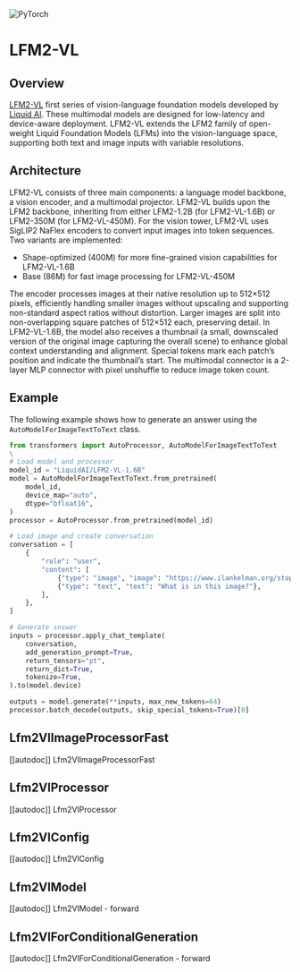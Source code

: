 <!--Copyright 2025 The HuggingFace Team. All rights reserved.

Licensed under the Apache License, Version 2.0 (the "License"); you may not use this file except in compliance with
the License. You may obtain a copy of the License at

http://www.apache.org/licenses/LICENSE-2.0

Unless required by applicable law or agreed to in writing, software distributed under the License is distributed on
an "AS IS" BASIS, WITHOUT WARRANTIES OR CONDITIONS OF ANY KIND, either express or implied. See the License for the
specific language governing permissions and limitations under the License.

⚠️ Note that this file is in Markdown but contain specific syntax for our doc-builder (similar to MDX) that may not be
rendered properly in your Markdown viewer.

-->

<div class="flex flex-wrap space-x-1">
<img alt="PyTorch" src="https://img.shields.io/badge/PyTorch-DE3412?style=flat&logo=pytorch&logoColor=white">
</div>

# LFM2-VL   

## Overview

[LFM2-VL](https://www.liquid.ai/blog/lfm2-vl-efficient-vision-language-models) first series of vision-language foundation models developed by [Liquid AI](https://liquid.ai/). These multimodal models are designed for low-latency and device-aware deployment. LFM2-VL extends the LFM2 family of open-weight Liquid Foundation Models (LFMs) into the vision-language space, supporting both text and image inputs with variable resolutions.

## Architecture

LFM2-VL consists of three main components: a language model backbone, a vision encoder, and a multimodal projector. LFM2-VL builds upon the LFM2 backbone, inheriting from either LFM2-1.2B (for LFM2-VL-1.6B) or LFM2-350M (for LFM2-VL-450M). For the vision tower, LFM2-VL uses SigLIP2 NaFlex encoders to convert input images into token sequences. Two variants are implemented:
* Shape-optimized (400M) for more fine-grained vision capabilities for LFM2-VL-1.6B
* Base (86M) for fast image processing for LFM2-VL-450M

The encoder processes images at their native resolution up to 512×512 pixels, efficiently handling smaller images without upscaling and supporting non-standard aspect ratios without distortion. Larger images are split into non-overlapping square patches of 512×512 each, preserving detail. In LFM2-VL-1.6B, the model also receives a thumbnail (a small, downscaled version of the original image capturing the overall scene) to enhance global context understanding and alignment. Special tokens mark each patch’s position and indicate the thumbnail’s start. The multimodal connector is a 2-layer MLP connector with pixel unshuffle to reduce image token count. 

## Example

The following example shows how to generate an answer using the `AutoModelForImageTextToText` class.

```python
from transformers import AutoProcessor, AutoModelForImageTextToText
\
# Load model and processor
model_id = "LiquidAI/LFM2-VL-1.6B"
model = AutoModelForImageTextToText.from_pretrained(
    model_id,
    device_map="auto",
    dtype="bfloat16",
)
processor = AutoProcessor.from_pretrained(model_id)

# Load image and create conversation
conversation = [
    {
        "role": "user",
        "content": [
            {"type": "image", "image": "https://www.ilankelman.org/stopsigns/australia.jpg"},
            {"type": "text", "text": "What is in this image?"},
        ],
    },
]

# Generate snswer
inputs = processor.apply_chat_template(
    conversation,
    add_generation_prompt=True,
    return_tensors="pt",
    return_dict=True,
    tokenize=True,
).to(model.device)

outputs = model.generate(**inputs, max_new_tokens=64)
processor.batch_decode(outputs, skip_special_tokens=True)[0]

```

## Lfm2VlImageProcessorFast

[[autodoc]] Lfm2VlImageProcessorFast

## Lfm2VlProcessor

[[autodoc]] Lfm2VlProcessor

## Lfm2VlConfig

[[autodoc]] Lfm2VlConfig

## Lfm2VlModel

[[autodoc]] Lfm2VlModel
    - forward

## Lfm2VlForConditionalGeneration

[[autodoc]] Lfm2VlForConditionalGeneration
    - forward
